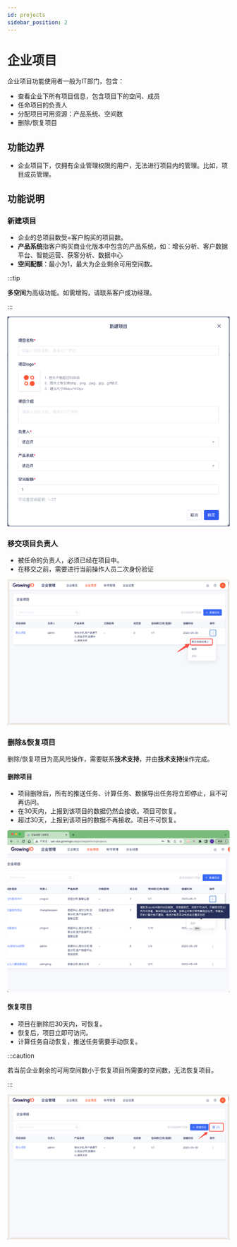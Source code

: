 ```yaml
---
id: projects
sidebar_position: 2
---
```


# 企业项目

企业项目功能使用者一般为IT部门，包含：

* 查看企业下所有项目信息，包含项目下的空间、成员
* 任命项目的负责人
* 分配项目可用资源：产品系统、空间数
* 删除/恢复项目

## 功能边界

* 企业项目下，仅拥有企业管理权限的用户，无法进行项目内的管理。比如，项目成员管理。

## 功能说明

### 新建项目

* 企业的总项目数受=客户购买的项目数。
* **产品系统**指客户购买商业化版本中包含的产品系统，如：增长分析、客户数据平台、智能运营、获客分析、数据中心
* **空间配额**：最小为1，最大为企业剩余可用空间数。

:::tip

**多空间**为高级功能。如需增购，请联系客户成功经理。

:::

![图 10](/img/xinjianxiangmu_projects.png)  

### 移交项目负责人

* 被任命的负责人，必须已经在项目中。
* 在移交之前，需要进行当前操作人员二次身份验证
  
![图 1](/img/yijiaoxiangmufuzeren_projects.png)

### 删除&恢复项目

删除/恢复项目为高风险操作，需要联系**技术支持**，并由**技术支持**操作完成。

#### 删除项目

* 项目删除后，所有的推送任务、计算任务、数据导出任务将立即停止，且不可再访问。
* 在30天内，上报到该项目的数据仍然会接收。项目可恢复。
* 超过30天，上报到该项目的数据不再接收。项目不可恢复。

![图 3](/img/shanchuxiangmu_projects.png)  

#### 恢复项目

* 项目在删除后30天内，可恢复。
* 恢复后，项目立即可访问。
* 计算任务自动恢复，推送任务需要手动恢复。

:::caution

若当前企业剩余的可用空间数小于恢复项目所需要的空间数，无法恢复项目。

:::

![图 2](/img/huifuxiangmu_projects.png)  

